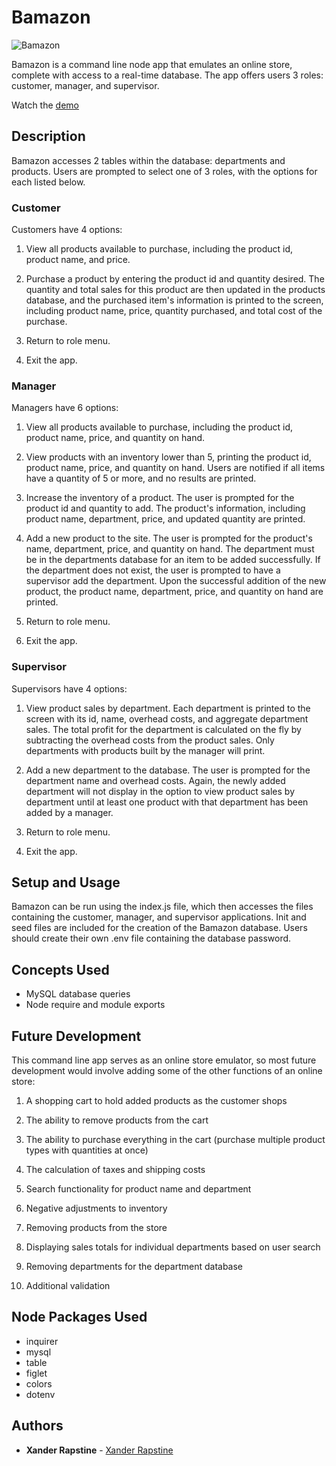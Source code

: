 # Bamazon

![Bamazon](https://xandromus.github.io/responsive-portfolio/assets/images/train.png)

Bamazon is a command line node app that emulates an online store, complete with access to a real-time database. The app offers users 3 roles: customer, manager, and supervisor.

Watch the [demo](https://youtu.be/-_SNU-92yug)


## Description

Bamazon accesses 2 tables within the database: departments and products. Users are prompted to select one of 3 roles, with the options for each listed below.

### Customer

Customers have 4 options:

1. View all products available to purchase, including the product id, product name, and price.

2. Purchase a product by entering the product id and quantity desired. The quantity and total sales for this product are then updated in the products database, and the purchased item's information is printed to the screen, including product name, price, quantity purchased, and total cost of the purchase.

3. Return to role menu.

4. Exit the app.

### Manager

Managers have 6 options:

1. View all products available to purchase, including the product id, product name, price, and quantity on hand.

2. View products with an inventory lower than 5, printing the product id, product name, price, and quantity on hand. Users are notified if all items have a quantity of 5 or more, and no results are printed.

3. Increase the inventory of a product. The user is prompted for the product id and quantity to add. The product's information, including product name, department, price, and updated quantity are printed.

4. Add a new product to the site. The user is prompted for the product's name, department, price, and quantity on hand. The department must be in the departments database for an item to be added successfully. If the department does not exist, the user is prompted to have a supervisor add the department. Upon the successful addition of the new product, the product name, department, price, and quantity on hand are printed.

5. Return to role menu.

6. Exit the app.

### Supervisor

Supervisors have 4 options:

1. View product sales by department. Each department is printed to the screen with its id, name, overhead costs, and aggregate department sales. The total profit for the department is calculated on the fly by subtracting the overhead costs from the product sales. Only departments with products built by the manager will print.

2. Add a new department to the database. The user is prompted for the department name and overhead costs. Again, the newly added department will not display in the option to view product sales by department until at least one product with that department has been added by a manager.

3. Return to role menu.

4. Exit the app.


## Setup and Usage

Bamazon can be run using the index.js file, which then accesses the files containing the customer, manager, and supervisor applications. Init and seed files are included for the creation of the Bamazon database. Users should create their own .env file containing the database password.


## Concepts Used

- MySQL database queries
- Node require and module exports


## Future Development

This command line app serves as an online store emulator, so most future development would involve adding some of the other functions of an online store:

1. A shopping cart to hold added products as the customer shops

2. The ability to remove products from the cart

3. The ability to purchase everything in the cart (purchase multiple product types with quantities at once)

4. The calculation of taxes and shipping costs

5. Search functionality for product name and department

6. Negative adjustments to inventory

7. Removing products from the store

8. Displaying sales totals for individual departments based on user search

9. Removing departments for the department database

10. Additional validation


## Node Packages Used

- inquirer
- mysql
- table
- figlet
- colors
- dotenv


## Authors

- **Xander Rapstine** - [Xander Rapstine](https://github.com/Xandromus)